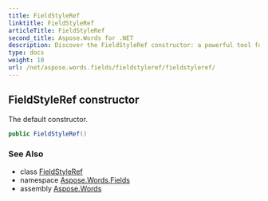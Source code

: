 ```yaml
---
title: FieldStyleRef
linktitle: FieldStyleRef
articleTitle: FieldStyleRef
second_title: Aspose.Words for .NET
description: Discover the FieldStyleRef constructor: a powerful tool for creating custom field styles effortlessly. Unlock unique design possibilities today!
type: docs
weight: 10
url: /net/aspose.words.fields/fieldstyleref/fieldstyleref/
---
```

## FieldStyleRef constructor

The default constructor.

```csharp
public FieldStyleRef()
```

### See Also

* class [FieldStyleRef](../)
* namespace [Aspose.Words.Fields](../../../aspose.words.fields/)
* assembly [Aspose.Words](../../../)
